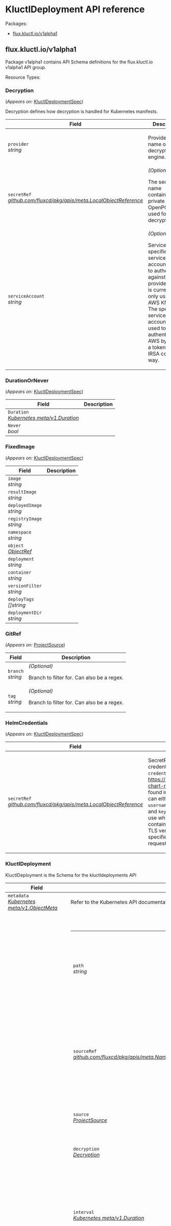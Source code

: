 <h1>KluctlDeployment API reference</h1>
<p>Packages:</p>
<ul class="simple">
<li>
<a href="#flux.kluctl.io%2fv1alpha1">flux.kluctl.io/v1alpha1</a>
</li>
</ul>
<h2 id="flux.kluctl.io/v1alpha1">flux.kluctl.io/v1alpha1</h2>
<p>Package v1alpha1 contains API Schema definitions for the flux.kluctl.io v1alpha1 API group.</p>
Resource Types:
<ul class="simple"></ul>
<h3 id="flux.kluctl.io/v1alpha1.Decryption">Decryption
</h3>
<p>
(<em>Appears on:</em>
<a href="#flux.kluctl.io/v1alpha1.KluctlDeploymentSpec">KluctlDeploymentSpec</a>)
</p>
<p>Decryption defines how decryption is handled for Kubernetes manifests.</p>
<div class="md-typeset__scrollwrap">
<div class="md-typeset__table">
<table>
<thead>
<tr>
<th>Field</th>
<th>Description</th>
</tr>
</thead>
<tbody>
<tr>
<td>
<code>provider</code><br>
<em>
string
</em>
</td>
<td>
<p>Provider is the name of the decryption engine.</p>
</td>
</tr>
<tr>
<td>
<code>secretRef</code><br>
<em>
<a href="https://godoc.org/github.com/fluxcd/pkg/apis/meta#LocalObjectReference">
github.com/fluxcd/pkg/apis/meta.LocalObjectReference
</a>
</em>
</td>
<td>
<em>(Optional)</em>
<p>The secret name containing the private OpenPGP keys used for decryption.</p>
</td>
</tr>
<tr>
<td>
<code>serviceAccount</code><br>
<em>
string
</em>
</td>
<td>
<em>(Optional)</em>
<p>ServiceAccount specifies the service account used to authenticate against cloud providers.
This is currently only usable for AWS KMS keys. The specified service account will be used to authenticate to AWS
by signing a token in an IRSA compliant way.</p>
</td>
</tr>
</tbody>
</table>
</div>
</div>
<h3 id="flux.kluctl.io/v1alpha1.DurationOrNever">DurationOrNever
</h3>
<p>
(<em>Appears on:</em>
<a href="#flux.kluctl.io/v1alpha1.KluctlDeploymentSpec">KluctlDeploymentSpec</a>)
</p>
<div class="md-typeset__scrollwrap">
<div class="md-typeset__table">
<table>
<thead>
<tr>
<th>Field</th>
<th>Description</th>
</tr>
</thead>
<tbody>
<tr>
<td>
<code>Duration</code><br>
<em>
<a href="https://godoc.org/k8s.io/apimachinery/pkg/apis/meta/v1#Duration">
Kubernetes meta/v1.Duration
</a>
</em>
</td>
<td>
</td>
</tr>
<tr>
<td>
<code>Never</code><br>
<em>
bool
</em>
</td>
<td>
</td>
</tr>
</tbody>
</table>
</div>
</div>
<h3 id="flux.kluctl.io/v1alpha1.FixedImage">FixedImage
</h3>
<p>
(<em>Appears on:</em>
<a href="#flux.kluctl.io/v1alpha1.KluctlDeploymentSpec">KluctlDeploymentSpec</a>)
</p>
<div class="md-typeset__scrollwrap">
<div class="md-typeset__table">
<table>
<thead>
<tr>
<th>Field</th>
<th>Description</th>
</tr>
</thead>
<tbody>
<tr>
<td>
<code>image</code><br>
<em>
string
</em>
</td>
<td>
</td>
</tr>
<tr>
<td>
<code>resultImage</code><br>
<em>
string
</em>
</td>
<td>
</td>
</tr>
<tr>
<td>
<code>deployedImage</code><br>
<em>
string
</em>
</td>
<td>
</td>
</tr>
<tr>
<td>
<code>registryImage</code><br>
<em>
string
</em>
</td>
<td>
</td>
</tr>
<tr>
<td>
<code>namespace</code><br>
<em>
string
</em>
</td>
<td>
</td>
</tr>
<tr>
<td>
<code>object</code><br>
<em>
<a href="#flux.kluctl.io/v1alpha1.ObjectRef">
ObjectRef
</a>
</em>
</td>
<td>
</td>
</tr>
<tr>
<td>
<code>deployment</code><br>
<em>
string
</em>
</td>
<td>
</td>
</tr>
<tr>
<td>
<code>container</code><br>
<em>
string
</em>
</td>
<td>
</td>
</tr>
<tr>
<td>
<code>versionFilter</code><br>
<em>
string
</em>
</td>
<td>
</td>
</tr>
<tr>
<td>
<code>deployTags</code><br>
<em>
[]string
</em>
</td>
<td>
</td>
</tr>
<tr>
<td>
<code>deploymentDir</code><br>
<em>
string
</em>
</td>
<td>
</td>
</tr>
</tbody>
</table>
</div>
</div>
<h3 id="flux.kluctl.io/v1alpha1.GitRef">GitRef
</h3>
<p>
(<em>Appears on:</em>
<a href="#flux.kluctl.io/v1alpha1.ProjectSource">ProjectSource</a>)
</p>
<div class="md-typeset__scrollwrap">
<div class="md-typeset__table">
<table>
<thead>
<tr>
<th>Field</th>
<th>Description</th>
</tr>
</thead>
<tbody>
<tr>
<td>
<code>branch</code><br>
<em>
string
</em>
</td>
<td>
<em>(Optional)</em>
<p>Branch to filter for. Can also be a regex.</p>
</td>
</tr>
<tr>
<td>
<code>tag</code><br>
<em>
string
</em>
</td>
<td>
<em>(Optional)</em>
<p>Branch to filter for. Can also be a regex.</p>
</td>
</tr>
</tbody>
</table>
</div>
</div>
<h3 id="flux.kluctl.io/v1alpha1.HelmCredentials">HelmCredentials
</h3>
<p>
(<em>Appears on:</em>
<a href="#flux.kluctl.io/v1alpha1.KluctlDeploymentSpec">KluctlDeploymentSpec</a>)
</p>
<div class="md-typeset__scrollwrap">
<div class="md-typeset__table">
<table>
<thead>
<tr>
<th>Field</th>
<th>Description</th>
</tr>
</thead>
<tbody>
<tr>
<td>
<code>secretRef</code><br>
<em>
<a href="https://godoc.org/github.com/fluxcd/pkg/apis/meta#LocalObjectReference">
github.com/fluxcd/pkg/apis/meta.LocalObjectReference
</a>
</em>
</td>
<td>
<p>SecretRef holds the name of a secret that contains the Helm credentials.
The secret must either contain the fields <code>credentialsId</code> which refers to the credentialsId
found in <a href="https://kluctl.io/docs/reference/deployments/helm/#private-chart-repositories">https://kluctl.io/docs/reference/deployments/helm/#private-chart-repositories</a> or an <code>url</code> used
to match the credentials found in Kluctl projects helm-chart.yaml files.
The secret can either container basic authentication credentials via <code>username</code> and <code>password</code> or
TLS authentication via <code>certFile</code> and <code>keyFile</code>. <code>caFile</code> can be specified to override the CA to use while
contacting the repository.
The secret can also contain <code>insecureSkipTlsVerify: &quot;true&quot;</code>, which will disable TLS verification.
<code>passCredentialsAll: &quot;true&quot;</code> can be specified to make the controller pass credentials to all requests, even if
the hostname changes in-between.</p>
</td>
</tr>
</tbody>
</table>
</div>
</div>
<h3 id="flux.kluctl.io/v1alpha1.KluctlDeployment">KluctlDeployment
</h3>
<p>KluctlDeployment is the Schema for the kluctldeployments API</p>
<div class="md-typeset__scrollwrap">
<div class="md-typeset__table">
<table>
<thead>
<tr>
<th>Field</th>
<th>Description</th>
</tr>
</thead>
<tbody>
<tr>
<td>
<code>metadata</code><br>
<em>
<a href="https://kubernetes.io/docs/reference/generated/kubernetes-api/v1.18/#objectmeta-v1-meta">
Kubernetes meta/v1.ObjectMeta
</a>
</em>
</td>
<td>
Refer to the Kubernetes API documentation for the fields of the
<code>metadata</code> field.
</td>
</tr>
<tr>
<td>
<code>spec</code><br>
<em>
<a href="#flux.kluctl.io/v1alpha1.KluctlDeploymentSpec">
KluctlDeploymentSpec
</a>
</em>
</td>
<td>
<br/>
<br/>
<table>
<tr>
<td>
<code>path</code><br>
<em>
string
</em>
</td>
<td>
<em>(Optional)</em>
<p>Path to the directory containing the .kluctl.yaml file, or the
Defaults to &lsquo;None&rsquo;, which translates to the root path of the SourceRef.
Deprecated: Use source.path instead</p>
</td>
</tr>
<tr>
<td>
<code>sourceRef</code><br>
<em>
<a href="https://godoc.org/github.com/fluxcd/pkg/apis/meta#NamespacedObjectKindReference">
github.com/fluxcd/pkg/apis/meta.NamespacedObjectKindReference
</a>
</em>
</td>
<td>
<em>(Optional)</em>
<p>Reference of the source where the kluctl project is.
The authentication secrets from the source are also used to authenticate
dependent git repositories which are cloned while deploying the kluctl project.
Deprecated: Use source instead</p>
</td>
</tr>
<tr>
<td>
<code>source</code><br>
<em>
<a href="#flux.kluctl.io/v1alpha1.ProjectSource">
ProjectSource
</a>
</em>
</td>
<td>
<em>(Optional)</em>
<p>Specifies the project source location</p>
</td>
</tr>
<tr>
<td>
<code>decryption</code><br>
<em>
<a href="#flux.kluctl.io/v1alpha1.Decryption">
Decryption
</a>
</em>
</td>
<td>
<em>(Optional)</em>
<p>Decrypt Kubernetes secrets before applying them on the cluster.</p>
</td>
</tr>
<tr>
<td>
<code>interval</code><br>
<em>
<a href="https://godoc.org/k8s.io/apimachinery/pkg/apis/meta/v1#Duration">
Kubernetes meta/v1.Duration
</a>
</em>
</td>
<td>
<p>The interval at which to reconcile the KluctlDeployment.
By default, the controller will re-deploy and validate the deployment on each reconciliation.
To override this behavior, change the DeployInterval and/or ValidateInterval values.</p>
</td>
</tr>
<tr>
<td>
<code>retryInterval</code><br>
<em>
<a href="https://godoc.org/k8s.io/apimachinery/pkg/apis/meta/v1#Duration">
Kubernetes meta/v1.Duration
</a>
</em>
</td>
<td>
<em>(Optional)</em>
<p>The interval at which to retry a previously failed reconciliation.
When not specified, the controller uses the Interval
value to retry failures.</p>
</td>
</tr>
<tr>
<td>
<code>deployInterval</code><br>
<em>
<a href="#flux.kluctl.io/v1alpha1.DurationOrNever">
DurationOrNever
</a>
</em>
</td>
<td>
<em>(Optional)</em>
<p>DeployInterval specifies the interval at which to deploy the KluctlDeployment.
It defaults to the Interval value, meaning that it will re-deploy on every reconciliation.
If you set DeployInterval to a different value,</p>
</td>
</tr>
<tr>
<td>
<code>deployOnChanges</code><br>
<em>
bool
</em>
</td>
<td>
<em>(Optional)</em>
<p>DeployOnChanges will cause a re-deployment whenever the rendered resources change in the deployment.
This check is performed on every reconciliation. This means that a deployment will be triggered even before
the DeployInterval has passed in case something has changed in the rendered resources.</p>
</td>
</tr>
<tr>
<td>
<code>validateInterval</code><br>
<em>
<a href="#flux.kluctl.io/v1alpha1.DurationOrNever">
DurationOrNever
</a>
</em>
</td>
<td>
<em>(Optional)</em>
<p>ValidateInterval specifies the interval at which to validate the KluctlDeployment.
Validation is performed the same way as with &lsquo;kluctl validate -t <target>&rsquo;.
Defaults to the same value as specified in Interval.
Validate is also performed whenever a deployment is performed, independent of the value of ValidateInterval</p>
</td>
</tr>
<tr>
<td>
<code>timeout</code><br>
<em>
<a href="https://godoc.org/k8s.io/apimachinery/pkg/apis/meta/v1#Duration">
Kubernetes meta/v1.Duration
</a>
</em>
</td>
<td>
<em>(Optional)</em>
<p>Timeout for all operations.
Defaults to &lsquo;Interval&rsquo; duration.</p>
</td>
</tr>
<tr>
<td>
<code>suspend</code><br>
<em>
bool
</em>
</td>
<td>
<em>(Optional)</em>
<p>This flag tells the controller to suspend subsequent kluctl executions,
it does not apply to already started executions. Defaults to false.</p>
</td>
</tr>
<tr>
<td>
<code>registrySecrets</code><br>
<em>
<a href="https://godoc.org/github.com/fluxcd/pkg/apis/meta#LocalObjectReference">
[]github.com/fluxcd/pkg/apis/meta.LocalObjectReference
</a>
</em>
</td>
<td>
<em>(Optional)</em>
<p>RegistrySecrets is a list of secret references to be used for image registry authentication.
The secrets must either have &ldquo;.dockerconfigjson&rdquo; included or &ldquo;registry&rdquo;, &ldquo;username&rdquo; and &ldquo;password&rdquo;.
Additionally, &ldquo;caFile&rdquo; and &ldquo;insecure&rdquo; can be specified.</p>
</td>
</tr>
<tr>
<td>
<code>helmCredentials</code><br>
<em>
<a href="#flux.kluctl.io/v1alpha1.HelmCredentials">
[]HelmCredentials
</a>
</em>
</td>
<td>
<em>(Optional)</em>
<p>HelmCredentials is a list of Helm credentials used when non pre-pulled Helm Charts are used inside a
Kluctl deployment.</p>
</td>
</tr>
<tr>
<td>
<code>serviceAccountName</code><br>
<em>
string
</em>
</td>
<td>
<em>(Optional)</em>
<p>The name of the Kubernetes service account to use while deploying.
If not specified, the default service account is used.</p>
</td>
</tr>
<tr>
<td>
<code>kubeConfig</code><br>
<em>
<a href="#flux.kluctl.io/v1alpha1.KubeConfig">
KubeConfig
</a>
</em>
</td>
<td>
<em>(Optional)</em>
<p>The KubeConfig for deploying to the target cluster.
Specifies the kubeconfig to be used when invoking kluctl. Contexts in this kubeconfig must match
the context found in the kluctl target. As an alternative, specify the context to be used via &lsquo;context&rsquo;</p>
</td>
</tr>
<tr>
<td>
<code>renameContexts</code><br>
<em>
<a href="#flux.kluctl.io/v1alpha1.RenameContext">
[]RenameContext
</a>
</em>
</td>
<td>
<em>(Optional)</em>
<p>RenameContexts specifies a list of context rename operations.
This is useful when the kluctl target&rsquo;s context does not match with the
contexts found in the kubeconfig while deploying. This is the case when using kubeconfigs generated from
service accounts, in which case the context name is always &ldquo;default&rdquo;.</p>
</td>
</tr>
<tr>
<td>
<code>target</code><br>
<em>
string
</em>
</td>
<td>
<em>(Optional)</em>
<p>Target specifies the kluctl target to deploy. If not specified, an empty target is used that has no name and no
context. Use &lsquo;TargetName&rsquo; and &lsquo;Context&rsquo; to specify the name and context in that case.</p>
</td>
</tr>
<tr>
<td>
<code>targetNameOverride</code><br>
<em>
string
</em>
</td>
<td>
<em>(Optional)</em>
<p>TargetNameOverride sets or overrides the target name. This is especially useful when deployment without a target.</p>
</td>
</tr>
<tr>
<td>
<code>context</code><br>
<em>
string
</em>
</td>
<td>
<em>(Optional)</em>
<p>If specified, overrides the context to be used. This will effectively make kluctl ignore the context specified
in the target.</p>
</td>
</tr>
<tr>
<td>
<code>args</code><br>
<em>
k8s.io/apimachinery/pkg/runtime.RawExtension
</em>
</td>
<td>
<em>(Optional)</em>
<p>Args specifies dynamic target args.</p>
</td>
</tr>
<tr>
<td>
<code>updateImages</code><br>
<em>
bool
</em>
</td>
<td>
<em>(Optional)</em>
<p>UpdateImages instructs kluctl to update dynamic images.
Equivalent to using &lsquo;-u&rsquo; when calling kluctl.</p>
</td>
</tr>
<tr>
<td>
<code>images</code><br>
<em>
<a href="#flux.kluctl.io/v1alpha1.FixedImage">
[]FixedImage
</a>
</em>
</td>
<td>
<em>(Optional)</em>
<p>Images contains a list of fixed image overrides.
Equivalent to using &lsquo;&ndash;fixed-images-file&rsquo; when calling kluctl.</p>
</td>
</tr>
<tr>
<td>
<code>dryRun</code><br>
<em>
bool
</em>
</td>
<td>
<em>(Optional)</em>
<p>DryRun instructs kluctl to run everything in dry-run mode.
Equivalent to using &lsquo;&ndash;dry-run&rsquo; when calling kluctl.</p>
</td>
</tr>
<tr>
<td>
<code>noWait</code><br>
<em>
bool
</em>
</td>
<td>
<em>(Optional)</em>
<p>NoWait instructs kluctl to not wait for any resources to become ready, including hooks.
Equivalent to using &lsquo;&ndash;no-wait&rsquo; when calling kluctl.</p>
</td>
</tr>
<tr>
<td>
<code>forceApply</code><br>
<em>
bool
</em>
</td>
<td>
<em>(Optional)</em>
<p>ForceApply instructs kluctl to force-apply in case of SSA conflicts.
Equivalent to using &lsquo;&ndash;force-apply&rsquo; when calling kluctl.</p>
</td>
</tr>
<tr>
<td>
<code>replaceOnError</code><br>
<em>
bool
</em>
</td>
<td>
<em>(Optional)</em>
<p>ReplaceOnError instructs kluctl to replace resources on error.
Equivalent to using &lsquo;&ndash;replace-on-error&rsquo; when calling kluctl.</p>
</td>
</tr>
<tr>
<td>
<code>forceReplaceOnError</code><br>
<em>
bool
</em>
</td>
<td>
<em>(Optional)</em>
<p>ForceReplaceOnError instructs kluctl to force-replace resources in case a normal replace fails.
Equivalent to using &lsquo;&ndash;force-replace-on-error&rsquo; when calling kluctl.</p>
</td>
</tr>
<tr>
<td>
<code>abortOnError</code><br>
<em>
bool
</em>
</td>
<td>
<em>(Optional)</em>
<p>ForceReplaceOnError instructs kluctl to abort deployments immediately when something fails.
Equivalent to using &lsquo;&ndash;abort-on-error&rsquo; when calling kluctl.</p>
</td>
</tr>
<tr>
<td>
<code>includeTags</code><br>
<em>
[]string
</em>
</td>
<td>
<em>(Optional)</em>
<p>IncludeTags instructs kluctl to only include deployments with given tags.
Equivalent to using &lsquo;&ndash;include-tag&rsquo; when calling kluctl.</p>
</td>
</tr>
<tr>
<td>
<code>excludeTags</code><br>
<em>
[]string
</em>
</td>
<td>
<em>(Optional)</em>
<p>ExcludeTags instructs kluctl to exclude deployments with given tags.
Equivalent to using &lsquo;&ndash;exclude-tag&rsquo; when calling kluctl.</p>
</td>
</tr>
<tr>
<td>
<code>includeDeploymentDirs</code><br>
<em>
[]string
</em>
</td>
<td>
<em>(Optional)</em>
<p>IncludeDeploymentDirs instructs kluctl to only include deployments with the given dir.
Equivalent to using &lsquo;&ndash;include-deployment-dir&rsquo; when calling kluctl.</p>
</td>
</tr>
<tr>
<td>
<code>excludeDeploymentDirs</code><br>
<em>
[]string
</em>
</td>
<td>
<em>(Optional)</em>
<p>ExcludeDeploymentDirs instructs kluctl to exclude deployments with the given dir.
Equivalent to using &lsquo;&ndash;exclude-deployment-dir&rsquo; when calling kluctl.</p>
</td>
</tr>
<tr>
<td>
<code>deployMode</code><br>
<em>
string
</em>
</td>
<td>
<em>(Optional)</em>
<p>DeployMode specifies what deploy mode should be used</p>
</td>
</tr>
<tr>
<td>
<code>validate</code><br>
<em>
bool
</em>
</td>
<td>
<em>(Optional)</em>
<p>Validate enables validation after deploying</p>
</td>
</tr>
<tr>
<td>
<code>prune</code><br>
<em>
bool
</em>
</td>
<td>
<em>(Optional)</em>
<p>Prune enables pruning after deploying.</p>
</td>
</tr>
</table>
</td>
</tr>
<tr>
<td>
<code>status</code><br>
<em>
<a href="#flux.kluctl.io/v1alpha1.KluctlDeploymentStatus">
KluctlDeploymentStatus
</a>
</em>
</td>
<td>
</td>
</tr>
</tbody>
</table>
</div>
</div>
<h3 id="flux.kluctl.io/v1alpha1.KluctlDeploymentSpec">KluctlDeploymentSpec
</h3>
<p>
(<em>Appears on:</em>
<a href="#flux.kluctl.io/v1alpha1.KluctlDeployment">KluctlDeployment</a>)
</p>
<div class="md-typeset__scrollwrap">
<div class="md-typeset__table">
<table>
<thead>
<tr>
<th>Field</th>
<th>Description</th>
</tr>
</thead>
<tbody>
<tr>
<td>
<code>path</code><br>
<em>
string
</em>
</td>
<td>
<em>(Optional)</em>
<p>Path to the directory containing the .kluctl.yaml file, or the
Defaults to &lsquo;None&rsquo;, which translates to the root path of the SourceRef.
Deprecated: Use source.path instead</p>
</td>
</tr>
<tr>
<td>
<code>sourceRef</code><br>
<em>
<a href="https://godoc.org/github.com/fluxcd/pkg/apis/meta#NamespacedObjectKindReference">
github.com/fluxcd/pkg/apis/meta.NamespacedObjectKindReference
</a>
</em>
</td>
<td>
<em>(Optional)</em>
<p>Reference of the source where the kluctl project is.
The authentication secrets from the source are also used to authenticate
dependent git repositories which are cloned while deploying the kluctl project.
Deprecated: Use source instead</p>
</td>
</tr>
<tr>
<td>
<code>source</code><br>
<em>
<a href="#flux.kluctl.io/v1alpha1.ProjectSource">
ProjectSource
</a>
</em>
</td>
<td>
<em>(Optional)</em>
<p>Specifies the project source location</p>
</td>
</tr>
<tr>
<td>
<code>decryption</code><br>
<em>
<a href="#flux.kluctl.io/v1alpha1.Decryption">
Decryption
</a>
</em>
</td>
<td>
<em>(Optional)</em>
<p>Decrypt Kubernetes secrets before applying them on the cluster.</p>
</td>
</tr>
<tr>
<td>
<code>interval</code><br>
<em>
<a href="https://godoc.org/k8s.io/apimachinery/pkg/apis/meta/v1#Duration">
Kubernetes meta/v1.Duration
</a>
</em>
</td>
<td>
<p>The interval at which to reconcile the KluctlDeployment.
By default, the controller will re-deploy and validate the deployment on each reconciliation.
To override this behavior, change the DeployInterval and/or ValidateInterval values.</p>
</td>
</tr>
<tr>
<td>
<code>retryInterval</code><br>
<em>
<a href="https://godoc.org/k8s.io/apimachinery/pkg/apis/meta/v1#Duration">
Kubernetes meta/v1.Duration
</a>
</em>
</td>
<td>
<em>(Optional)</em>
<p>The interval at which to retry a previously failed reconciliation.
When not specified, the controller uses the Interval
value to retry failures.</p>
</td>
</tr>
<tr>
<td>
<code>deployInterval</code><br>
<em>
<a href="#flux.kluctl.io/v1alpha1.DurationOrNever">
DurationOrNever
</a>
</em>
</td>
<td>
<em>(Optional)</em>
<p>DeployInterval specifies the interval at which to deploy the KluctlDeployment.
It defaults to the Interval value, meaning that it will re-deploy on every reconciliation.
If you set DeployInterval to a different value,</p>
</td>
</tr>
<tr>
<td>
<code>deployOnChanges</code><br>
<em>
bool
</em>
</td>
<td>
<em>(Optional)</em>
<p>DeployOnChanges will cause a re-deployment whenever the rendered resources change in the deployment.
This check is performed on every reconciliation. This means that a deployment will be triggered even before
the DeployInterval has passed in case something has changed in the rendered resources.</p>
</td>
</tr>
<tr>
<td>
<code>validateInterval</code><br>
<em>
<a href="#flux.kluctl.io/v1alpha1.DurationOrNever">
DurationOrNever
</a>
</em>
</td>
<td>
<em>(Optional)</em>
<p>ValidateInterval specifies the interval at which to validate the KluctlDeployment.
Validation is performed the same way as with &lsquo;kluctl validate -t <target>&rsquo;.
Defaults to the same value as specified in Interval.
Validate is also performed whenever a deployment is performed, independent of the value of ValidateInterval</p>
</td>
</tr>
<tr>
<td>
<code>timeout</code><br>
<em>
<a href="https://godoc.org/k8s.io/apimachinery/pkg/apis/meta/v1#Duration">
Kubernetes meta/v1.Duration
</a>
</em>
</td>
<td>
<em>(Optional)</em>
<p>Timeout for all operations.
Defaults to &lsquo;Interval&rsquo; duration.</p>
</td>
</tr>
<tr>
<td>
<code>suspend</code><br>
<em>
bool
</em>
</td>
<td>
<em>(Optional)</em>
<p>This flag tells the controller to suspend subsequent kluctl executions,
it does not apply to already started executions. Defaults to false.</p>
</td>
</tr>
<tr>
<td>
<code>registrySecrets</code><br>
<em>
<a href="https://godoc.org/github.com/fluxcd/pkg/apis/meta#LocalObjectReference">
[]github.com/fluxcd/pkg/apis/meta.LocalObjectReference
</a>
</em>
</td>
<td>
<em>(Optional)</em>
<p>RegistrySecrets is a list of secret references to be used for image registry authentication.
The secrets must either have &ldquo;.dockerconfigjson&rdquo; included or &ldquo;registry&rdquo;, &ldquo;username&rdquo; and &ldquo;password&rdquo;.
Additionally, &ldquo;caFile&rdquo; and &ldquo;insecure&rdquo; can be specified.</p>
</td>
</tr>
<tr>
<td>
<code>helmCredentials</code><br>
<em>
<a href="#flux.kluctl.io/v1alpha1.HelmCredentials">
[]HelmCredentials
</a>
</em>
</td>
<td>
<em>(Optional)</em>
<p>HelmCredentials is a list of Helm credentials used when non pre-pulled Helm Charts are used inside a
Kluctl deployment.</p>
</td>
</tr>
<tr>
<td>
<code>serviceAccountName</code><br>
<em>
string
</em>
</td>
<td>
<em>(Optional)</em>
<p>The name of the Kubernetes service account to use while deploying.
If not specified, the default service account is used.</p>
</td>
</tr>
<tr>
<td>
<code>kubeConfig</code><br>
<em>
<a href="#flux.kluctl.io/v1alpha1.KubeConfig">
KubeConfig
</a>
</em>
</td>
<td>
<em>(Optional)</em>
<p>The KubeConfig for deploying to the target cluster.
Specifies the kubeconfig to be used when invoking kluctl. Contexts in this kubeconfig must match
the context found in the kluctl target. As an alternative, specify the context to be used via &lsquo;context&rsquo;</p>
</td>
</tr>
<tr>
<td>
<code>renameContexts</code><br>
<em>
<a href="#flux.kluctl.io/v1alpha1.RenameContext">
[]RenameContext
</a>
</em>
</td>
<td>
<em>(Optional)</em>
<p>RenameContexts specifies a list of context rename operations.
This is useful when the kluctl target&rsquo;s context does not match with the
contexts found in the kubeconfig while deploying. This is the case when using kubeconfigs generated from
service accounts, in which case the context name is always &ldquo;default&rdquo;.</p>
</td>
</tr>
<tr>
<td>
<code>target</code><br>
<em>
string
</em>
</td>
<td>
<em>(Optional)</em>
<p>Target specifies the kluctl target to deploy. If not specified, an empty target is used that has no name and no
context. Use &lsquo;TargetName&rsquo; and &lsquo;Context&rsquo; to specify the name and context in that case.</p>
</td>
</tr>
<tr>
<td>
<code>targetNameOverride</code><br>
<em>
string
</em>
</td>
<td>
<em>(Optional)</em>
<p>TargetNameOverride sets or overrides the target name. This is especially useful when deployment without a target.</p>
</td>
</tr>
<tr>
<td>
<code>context</code><br>
<em>
string
</em>
</td>
<td>
<em>(Optional)</em>
<p>If specified, overrides the context to be used. This will effectively make kluctl ignore the context specified
in the target.</p>
</td>
</tr>
<tr>
<td>
<code>args</code><br>
<em>
k8s.io/apimachinery/pkg/runtime.RawExtension
</em>
</td>
<td>
<em>(Optional)</em>
<p>Args specifies dynamic target args.</p>
</td>
</tr>
<tr>
<td>
<code>updateImages</code><br>
<em>
bool
</em>
</td>
<td>
<em>(Optional)</em>
<p>UpdateImages instructs kluctl to update dynamic images.
Equivalent to using &lsquo;-u&rsquo; when calling kluctl.</p>
</td>
</tr>
<tr>
<td>
<code>images</code><br>
<em>
<a href="#flux.kluctl.io/v1alpha1.FixedImage">
[]FixedImage
</a>
</em>
</td>
<td>
<em>(Optional)</em>
<p>Images contains a list of fixed image overrides.
Equivalent to using &lsquo;&ndash;fixed-images-file&rsquo; when calling kluctl.</p>
</td>
</tr>
<tr>
<td>
<code>dryRun</code><br>
<em>
bool
</em>
</td>
<td>
<em>(Optional)</em>
<p>DryRun instructs kluctl to run everything in dry-run mode.
Equivalent to using &lsquo;&ndash;dry-run&rsquo; when calling kluctl.</p>
</td>
</tr>
<tr>
<td>
<code>noWait</code><br>
<em>
bool
</em>
</td>
<td>
<em>(Optional)</em>
<p>NoWait instructs kluctl to not wait for any resources to become ready, including hooks.
Equivalent to using &lsquo;&ndash;no-wait&rsquo; when calling kluctl.</p>
</td>
</tr>
<tr>
<td>
<code>forceApply</code><br>
<em>
bool
</em>
</td>
<td>
<em>(Optional)</em>
<p>ForceApply instructs kluctl to force-apply in case of SSA conflicts.
Equivalent to using &lsquo;&ndash;force-apply&rsquo; when calling kluctl.</p>
</td>
</tr>
<tr>
<td>
<code>replaceOnError</code><br>
<em>
bool
</em>
</td>
<td>
<em>(Optional)</em>
<p>ReplaceOnError instructs kluctl to replace resources on error.
Equivalent to using &lsquo;&ndash;replace-on-error&rsquo; when calling kluctl.</p>
</td>
</tr>
<tr>
<td>
<code>forceReplaceOnError</code><br>
<em>
bool
</em>
</td>
<td>
<em>(Optional)</em>
<p>ForceReplaceOnError instructs kluctl to force-replace resources in case a normal replace fails.
Equivalent to using &lsquo;&ndash;force-replace-on-error&rsquo; when calling kluctl.</p>
</td>
</tr>
<tr>
<td>
<code>abortOnError</code><br>
<em>
bool
</em>
</td>
<td>
<em>(Optional)</em>
<p>ForceReplaceOnError instructs kluctl to abort deployments immediately when something fails.
Equivalent to using &lsquo;&ndash;abort-on-error&rsquo; when calling kluctl.</p>
</td>
</tr>
<tr>
<td>
<code>includeTags</code><br>
<em>
[]string
</em>
</td>
<td>
<em>(Optional)</em>
<p>IncludeTags instructs kluctl to only include deployments with given tags.
Equivalent to using &lsquo;&ndash;include-tag&rsquo; when calling kluctl.</p>
</td>
</tr>
<tr>
<td>
<code>excludeTags</code><br>
<em>
[]string
</em>
</td>
<td>
<em>(Optional)</em>
<p>ExcludeTags instructs kluctl to exclude deployments with given tags.
Equivalent to using &lsquo;&ndash;exclude-tag&rsquo; when calling kluctl.</p>
</td>
</tr>
<tr>
<td>
<code>includeDeploymentDirs</code><br>
<em>
[]string
</em>
</td>
<td>
<em>(Optional)</em>
<p>IncludeDeploymentDirs instructs kluctl to only include deployments with the given dir.
Equivalent to using &lsquo;&ndash;include-deployment-dir&rsquo; when calling kluctl.</p>
</td>
</tr>
<tr>
<td>
<code>excludeDeploymentDirs</code><br>
<em>
[]string
</em>
</td>
<td>
<em>(Optional)</em>
<p>ExcludeDeploymentDirs instructs kluctl to exclude deployments with the given dir.
Equivalent to using &lsquo;&ndash;exclude-deployment-dir&rsquo; when calling kluctl.</p>
</td>
</tr>
<tr>
<td>
<code>deployMode</code><br>
<em>
string
</em>
</td>
<td>
<em>(Optional)</em>
<p>DeployMode specifies what deploy mode should be used</p>
</td>
</tr>
<tr>
<td>
<code>validate</code><br>
<em>
bool
</em>
</td>
<td>
<em>(Optional)</em>
<p>Validate enables validation after deploying</p>
</td>
</tr>
<tr>
<td>
<code>prune</code><br>
<em>
bool
</em>
</td>
<td>
<em>(Optional)</em>
<p>Prune enables pruning after deploying.</p>
</td>
</tr>
</tbody>
</table>
</div>
</div>
<h3 id="flux.kluctl.io/v1alpha1.KluctlDeploymentStatus">KluctlDeploymentStatus
</h3>
<p>
(<em>Appears on:</em>
<a href="#flux.kluctl.io/v1alpha1.KluctlDeployment">KluctlDeployment</a>)
</p>
<p>KluctlDeploymentStatus defines the observed state of KluctlDeployment</p>
<div class="md-typeset__scrollwrap">
<div class="md-typeset__table">
<table>
<thead>
<tr>
<th>Field</th>
<th>Description</th>
</tr>
</thead>
<tbody>
<tr>
<td>
<code>ReconcileRequestStatus</code><br>
<em>
<a href="https://godoc.org/github.com/fluxcd/pkg/apis/meta#ReconcileRequestStatus">
github.com/fluxcd/pkg/apis/meta.ReconcileRequestStatus
</a>
</em>
</td>
<td>
<p>
(Members of <code>ReconcileRequestStatus</code> are embedded into this type.)
</p>
</td>
</tr>
<tr>
<td>
<code>lastHandledDeployAt</code><br>
<em>
string
</em>
</td>
<td>
<em>(Optional)</em>
</td>
</tr>
<tr>
<td>
<code>observedGeneration</code><br>
<em>
int64
</em>
</td>
<td>
<em>(Optional)</em>
<p>ObservedGeneration is the last reconciled generation.</p>
</td>
</tr>
<tr>
<td>
<code>conditions</code><br>
<em>
<a href="https://kubernetes.io/docs/reference/generated/kubernetes-api/v1.18/#condition-v1-meta">
[]Kubernetes meta/v1.Condition
</a>
</em>
</td>
<td>
<em>(Optional)</em>
</td>
</tr>
<tr>
<td>
<code>lastAttemptedRevision</code><br>
<em>
string
</em>
</td>
<td>
<em>(Optional)</em>
<p>LastAttemptedRevision is the revision of the last reconciliation attempt.</p>
</td>
</tr>
<tr>
<td>
<code>lastDeployResult</code><br>
<em>
<a href="#flux.kluctl.io/v1alpha1.LastCommandResult">
LastCommandResult
</a>
</em>
</td>
<td>
<em>(Optional)</em>
<p>LastDeployResult is the result of the last deploy command</p>
</td>
</tr>
<tr>
<td>
<code>lastPruneResult</code><br>
<em>
<a href="#flux.kluctl.io/v1alpha1.LastCommandResult">
LastCommandResult
</a>
</em>
</td>
<td>
<em>(Optional)</em>
<p>LastDeployResult is the result of the last prune command</p>
</td>
</tr>
<tr>
<td>
<code>lastValidateResult</code><br>
<em>
<a href="#flux.kluctl.io/v1alpha1.LastValidateResult">
LastValidateResult
</a>
</em>
</td>
<td>
<em>(Optional)</em>
<p>LastValidateResult is the result of the last validate command</p>
</td>
</tr>
<tr>
<td>
<code>commonLabels</code><br>
<em>
map[string]string
</em>
</td>
<td>
<em>(Optional)</em>
<p>CommonLabels are the commonLabels found in the deployment project when the last deployment was done.
This is used to perform cleanup/deletion in case the KluctlDeployment project is deleted</p>
</td>
</tr>
<tr>
<td>
<code>rawTarget</code><br>
<em>
string
</em>
</td>
<td>
<em>(Optional)</em>
</td>
</tr>
</tbody>
</table>
</div>
</div>
<h3 id="flux.kluctl.io/v1alpha1.KubeConfig">KubeConfig
</h3>
<p>
(<em>Appears on:</em>
<a href="#flux.kluctl.io/v1alpha1.KluctlDeploymentSpec">KluctlDeploymentSpec</a>)
</p>
<p>KubeConfig references a Kubernetes secret that contains a kubeconfig file.</p>
<div class="md-typeset__scrollwrap">
<div class="md-typeset__table">
<table>
<thead>
<tr>
<th>Field</th>
<th>Description</th>
</tr>
</thead>
<tbody>
<tr>
<td>
<code>secretRef</code><br>
<em>
<a href="https://godoc.org/github.com/fluxcd/pkg/apis/meta#SecretKeyReference">
github.com/fluxcd/pkg/apis/meta.SecretKeyReference
</a>
</em>
</td>
<td>
<p>SecretRef holds the name of a secret that contains a key with
the kubeconfig file as the value. If no key is set, the key will default
to &lsquo;value&rsquo;. The secret must be in the same namespace as
the Kustomization.
It is recommended that the kubeconfig is self-contained, and the secret
is regularly updated if credentials such as a cloud-access-token expire.
Cloud specific <code>cmd-path</code> auth helpers will not function without adding
binaries and credentials to the Pod that is responsible for reconciling
the KluctlDeployment.</p>
</td>
</tr>
</tbody>
</table>
</div>
</div>
<h3 id="flux.kluctl.io/v1alpha1.LastCommandResult">LastCommandResult
</h3>
<p>
(<em>Appears on:</em>
<a href="#flux.kluctl.io/v1alpha1.KluctlDeploymentStatus">KluctlDeploymentStatus</a>)
</p>
<div class="md-typeset__scrollwrap">
<div class="md-typeset__table">
<table>
<thead>
<tr>
<th>Field</th>
<th>Description</th>
</tr>
</thead>
<tbody>
<tr>
<td>
<code>ReconcileResultBase</code><br>
<em>
<a href="#flux.kluctl.io/v1alpha1.ReconcileResultBase">
ReconcileResultBase
</a>
</em>
</td>
<td>
<p>
(Members of <code>ReconcileResultBase</code> are embedded into this type.)
</p>
</td>
</tr>
<tr>
<td>
<code>rawResult</code><br>
<em>
string
</em>
</td>
<td>
<em>(Optional)</em>
</td>
</tr>
<tr>
<td>
<code>error</code><br>
<em>
string
</em>
</td>
<td>
<em>(Optional)</em>
</td>
</tr>
</tbody>
</table>
</div>
</div>
<h3 id="flux.kluctl.io/v1alpha1.LastValidateResult">LastValidateResult
</h3>
<p>
(<em>Appears on:</em>
<a href="#flux.kluctl.io/v1alpha1.KluctlDeploymentStatus">KluctlDeploymentStatus</a>)
</p>
<div class="md-typeset__scrollwrap">
<div class="md-typeset__table">
<table>
<thead>
<tr>
<th>Field</th>
<th>Description</th>
</tr>
</thead>
<tbody>
<tr>
<td>
<code>ReconcileResultBase</code><br>
<em>
<a href="#flux.kluctl.io/v1alpha1.ReconcileResultBase">
ReconcileResultBase
</a>
</em>
</td>
<td>
<p>
(Members of <code>ReconcileResultBase</code> are embedded into this type.)
</p>
</td>
</tr>
<tr>
<td>
<code>rawResult</code><br>
<em>
string
</em>
</td>
<td>
<em>(Optional)</em>
</td>
</tr>
<tr>
<td>
<code>error</code><br>
<em>
string
</em>
</td>
<td>
<em>(Optional)</em>
</td>
</tr>
</tbody>
</table>
</div>
</div>
<h3 id="flux.kluctl.io/v1alpha1.ObjectRef">ObjectRef
</h3>
<p>
(<em>Appears on:</em>
<a href="#flux.kluctl.io/v1alpha1.FixedImage">FixedImage</a>)
</p>
<p>ObjectRef contains the information necessary to locate a resource within a cluster.</p>
<div class="md-typeset__scrollwrap">
<div class="md-typeset__table">
<table>
<thead>
<tr>
<th>Field</th>
<th>Description</th>
</tr>
</thead>
<tbody>
<tr>
<td>
<code>group</code><br>
<em>
string
</em>
</td>
<td>
</td>
</tr>
<tr>
<td>
<code>version</code><br>
<em>
string
</em>
</td>
<td>
</td>
</tr>
<tr>
<td>
<code>kind</code><br>
<em>
string
</em>
</td>
<td>
</td>
</tr>
<tr>
<td>
<code>name</code><br>
<em>
string
</em>
</td>
<td>
</td>
</tr>
<tr>
<td>
<code>namespace</code><br>
<em>
string
</em>
</td>
<td>
</td>
</tr>
</tbody>
</table>
</div>
</div>
<h3 id="flux.kluctl.io/v1alpha1.ProjectSource">ProjectSource
</h3>
<p>
(<em>Appears on:</em>
<a href="#flux.kluctl.io/v1alpha1.KluctlDeploymentSpec">KluctlDeploymentSpec</a>)
</p>
<div class="md-typeset__scrollwrap">
<div class="md-typeset__table">
<table>
<thead>
<tr>
<th>Field</th>
<th>Description</th>
</tr>
</thead>
<tbody>
<tr>
<td>
<code>url</code><br>
<em>
string
</em>
</td>
<td>
<p>Url specifies the Git url where the project source is located</p>
</td>
</tr>
<tr>
<td>
<code>ref</code><br>
<em>
<a href="#flux.kluctl.io/v1alpha1.GitRef">
GitRef
</a>
</em>
</td>
<td>
<em>(Optional)</em>
<p>Ref specifies the branch, tag or commit that should be used. If omitted, the default branch of the repo is used.</p>
</td>
</tr>
<tr>
<td>
<code>path</code><br>
<em>
string
</em>
</td>
<td>
<em>(Optional)</em>
<p>Path specifies the sub-directory to be used as project directory</p>
</td>
</tr>
<tr>
<td>
<code>secretRef</code><br>
<em>
<a href="https://godoc.org/github.com/fluxcd/pkg/apis/meta#LocalObjectReference">
github.com/fluxcd/pkg/apis/meta.LocalObjectReference
</a>
</em>
</td>
<td>
<em>(Optional)</em>
<p>SecretRef specifies the Secret containing authentication credentials for
the git repository.
For HTTPS repositories the Secret must contain &lsquo;username&rsquo; and &lsquo;password&rsquo;
fields.
For SSH repositories the Secret must contain &lsquo;identity&rsquo;
and &lsquo;known_hosts&rsquo; fields.</p>
</td>
</tr>
</tbody>
</table>
</div>
</div>
<h3 id="flux.kluctl.io/v1alpha1.ReconcileResultBase">ReconcileResultBase
</h3>
<p>
(<em>Appears on:</em>
<a href="#flux.kluctl.io/v1alpha1.LastCommandResult">LastCommandResult</a>, 
<a href="#flux.kluctl.io/v1alpha1.LastValidateResult">LastValidateResult</a>)
</p>
<div class="md-typeset__scrollwrap">
<div class="md-typeset__table">
<table>
<thead>
<tr>
<th>Field</th>
<th>Description</th>
</tr>
</thead>
<tbody>
<tr>
<td>
<code>time</code><br>
<em>
<a href="https://kubernetes.io/docs/reference/generated/kubernetes-api/v1.18/#time-v1-meta">
Kubernetes meta/v1.Time
</a>
</em>
</td>
<td>
<p>AttemptedAt is the time when the attempt was performed</p>
</td>
</tr>
<tr>
<td>
<code>revision</code><br>
<em>
string
</em>
</td>
<td>
<em>(Optional)</em>
<p>Revision is the source revision. Please note that kluctl projects have
dependent git repositories which are not considered in the source revision</p>
</td>
</tr>
<tr>
<td>
<code>target</code><br>
<em>
string
</em>
</td>
<td>
<em>(Optional)</em>
</td>
</tr>
<tr>
<td>
<code>targetNameOverride</code><br>
<em>
string
</em>
</td>
<td>
<em>(Optional)</em>
</td>
</tr>
<tr>
<td>
<code>objectsHash</code><br>
<em>
string
</em>
</td>
<td>
<em>(Optional)</em>
<p>ObjectsHash is the hash of all rendered objects</p>
</td>
</tr>
</tbody>
</table>
</div>
</div>
<h3 id="flux.kluctl.io/v1alpha1.RenameContext">RenameContext
</h3>
<p>
(<em>Appears on:</em>
<a href="#flux.kluctl.io/v1alpha1.KluctlDeploymentSpec">KluctlDeploymentSpec</a>)
</p>
<p>RenameContext specifies a single rename of a context</p>
<div class="md-typeset__scrollwrap">
<div class="md-typeset__table">
<table>
<thead>
<tr>
<th>Field</th>
<th>Description</th>
</tr>
</thead>
<tbody>
<tr>
<td>
<code>oldContext</code><br>
<em>
string
</em>
</td>
<td>
<p>OldContext is the name of the context to be renamed</p>
</td>
</tr>
<tr>
<td>
<code>newContext</code><br>
<em>
string
</em>
</td>
<td>
<p>NewContext is the new name of the context</p>
</td>
</tr>
</tbody>
</table>
</div>
</div>
<div class="admonition note">
<p class="last">This page was automatically generated with <code>gen-crd-api-reference-docs</code></p>
</div>
